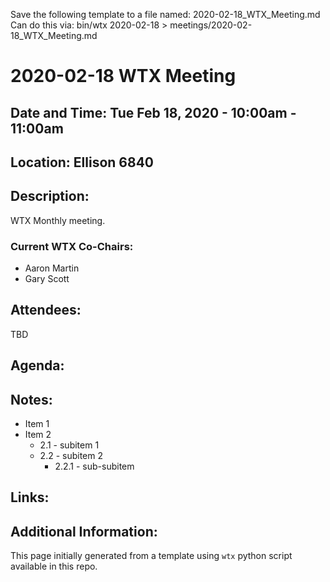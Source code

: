 Save the following template to a file named: 2020-02-18_WTX_Meeting.md
Can do this via: bin/wtx 2020-02-18 > meetings/2020-02-18_WTX_Meeting.md
# 2020-02-18 WTX Meeting
## Date and Time: Tue Feb 18, 2020 - 10:00am - 11:00am
## Location: Ellison 6840

## Description:
WTX Monthly meeting.

### Current WTX Co-Chairs:
* Aaron Martin
* Gary Scott

## Attendees:
TBD

## Agenda:

## Notes:
* Item 1
* Item 2
  * 2.1 - subitem 1
  * 2.2 - subitem 2
    * 2.2.1 - sub-subitem

## Links:

## Additional Information:
This page initially generated from a template using `wtx` python script available in this repo.

